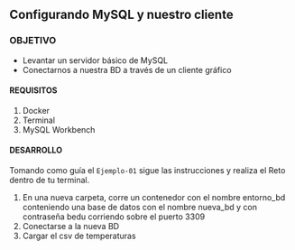 ## Configurando MySQL y nuestro cliente

### OBJETIVO 
 - Levantar un servidor básico de MySQL
 - Conectarnos a nuestra BD a través de un cliente gráfico 

#### REQUISITOS 
1. Docker
2. Terminal
3. MySQL Workbench

#### DESARROLLO

Tomando como guía el `Ejemplo-01` sigue las instrucciones y realiza el Reto dentro de tu terminal.

1. En una nueva carpeta, corre un contenedor con el nombre entorno_bd conteniendo una base de datos con el nombre nueva_bd y con contraseña bedu corriendo sobre el puerto 3309
2. Conectarse a la nueva BD
3. Cargar el csv de temperaturas
